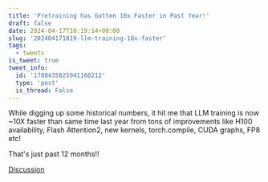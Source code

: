 ```yaml
---
title: 'Pretraining has Gotten 10x Faster in Past Year!'
draft: false
date: 2024-04-17T10:19:14+00:00
slug: '202404171019-llm-training-10x-faster'
tags:
  - tweets
is_tweet: true
tweet_info:
  id: '1780435825941160212'
  type: 'post'
  is_thread: False
---
```




While digging up some historical numbers, it hit me that LLM training is now ~10X faster than same time last year from tons of improvements like H100 availability, Flash Attention2, new kernels, torch.compile, CUDA graphs, FP8 etc!

That's just past 12 months!!

[Discussion](https://x.com/sytelus/status/1780435825941160212)
